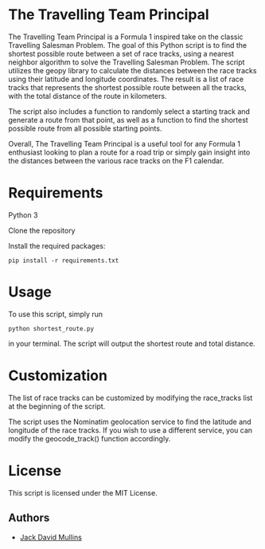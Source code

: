# The Travelling Team Principal
The Travelling Team Principal is a Formula 1 inspired take on the classic Travelling Salesman Problem. The goal of this Python script is to find the shortest possible route between a set of race tracks, using a nearest neighbor algorithm to solve the Travelling Salesman Problem. The script utilizes the geopy library to calculate the distances between the race tracks using their latitude and longitude coordinates. The result is a list of race tracks that represents the shortest possible route between all the tracks, with the total distance of the route in kilometers.

The script also includes a function to randomly select a starting track and generate a route from that point, as well as a function to find the shortest possible route from all possible starting points.

Overall, The Travelling Team Principal is a useful tool for any Formula 1 enthusiast looking to plan a route for a road trip or simply gain insight into the distances between the various race tracks on the F1 calendar.
# Requirements
Python 3

Clone the repository

Install the required packages: 
```
pip install -r requirements.txt
```

# Usage
To use this script, simply run 
```
python shortest_route.py 
``` 
in your terminal. The script will output the shortest route and total distance.

# Customization
The list of race tracks can be customized by modifying the race_tracks list at the beginning of the script.

The script uses the Nominatim geolocation service to find the latitude and longitude of the race tracks. If you wish to use a different service, you can modify the geocode_track() function accordingly.

# License
This script is licensed under the MIT License.
## Authors

- [Jack David Mullins](https://github.com/jackmullins06)

